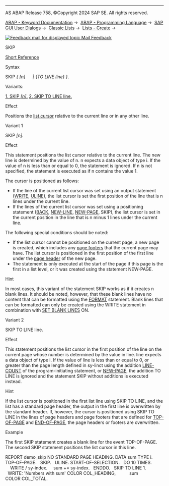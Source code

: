   

* * *

AS ABAP Release 758, ©Copyright 2024 SAP SE. All rights reserved.

[ABAP - Keyword Documentation](https://help.sap.com/doc/abapdocu_latest_index_htm/latest/en-US/abenabap.htm) →  [ABAP - Programming Language](https://help.sap.com/doc/abapdocu_latest_index_htm/latest/en-US/abenabap_reference.htm) →  [SAP GUI User Dialogs](https://help.sap.com/doc/abapdocu_latest_index_htm/latest/en-US/abenabap_screens.htm) →  [Classic Lists](https://help.sap.com/doc/abapdocu_latest_index_htm/latest/en-US/abenabap_dynpro_list.htm) →  [Lists - Create](https://help.sap.com/doc/abapdocu_latest_index_htm/latest/en-US/abenabap_lists.htm) → 

 [![](Mail.gif?object=Mail.gif "Feedback mail for displayed topic") Mail Feedback](mailto:f1_help@sap.com?subject=Feedback%20on%20ABAP%20Documentation&body=Document:%20SKIP%2C%20ABAPSKIP%2C%20758%0D%0A%0D%0AError:%0D%0A%0D%0A%0D%0A%0D%0ASuggestion%20for%20improvement:)

SKIP

[Short Reference](https://help.sap.com/doc/abapdocu_latest_index_htm/latest/en-US/abapskip_shortref.htm)

Syntax

SKIP *{* *\[*n*\]*
     *|* *{*TO LINE line*}* *}*.

Variants:

[1\. SKIP *\[*n*\]*.](#!ABAP_VARIANT_1@1@)
[2\. SKIP TO LINE line.](#!ABAP_VARIANT_2@2@)

Effect

Positions the [list cursor](https://help.sap.com/doc/abapdocu_latest_index_htm/latest/en-US/abenlist_cursor_glosry.htm "Glossary Entry") relative to the current line or in any other line.

Variant 1   

SKIP *\[*n*\]*.

Effect

This statement positions the list cursor relative to the current line. The new line is determined by the value of n. n expects a data object of type i. If the value of n is less than or equal to 0, the statement is ignored. If n is not specified, the statement is executed as if n contains the value 1.

The cursor is positioned as follows:

-   If the line of the current list cursor was set using an output statement ([WRITE](https://help.sap.com/doc/abapdocu_latest_index_htm/latest/en-US/abapwrite-.htm), [ULINE](https://help.sap.com/doc/abapdocu_latest_index_htm/latest/en-US/abapuline.htm)), the list cursor is set the first position of the line that is n lines under the current line.
-   If the lines of the current list cursor was set using a positioning statement ([BACK](https://help.sap.com/doc/abapdocu_latest_index_htm/latest/en-US/abapback.htm), [NEW-LINE](https://help.sap.com/doc/abapdocu_latest_index_htm/latest/en-US/abapnew-line.htm), [NEW-PAGE](https://help.sap.com/doc/abapdocu_latest_index_htm/latest/en-US/abapnew-page.htm), SKIP), the list cursor is set in the current position in the line that is n minus 1 lines under the current line.

The following special conditions should be noted:

-   If the list cursor cannot be positioned on the current page, a new page is created, which includes any [page footers](https://help.sap.com/doc/abapdocu_latest_index_htm/latest/en-US/abenpage_footer_glosry.htm "Glossary Entry") that the current page may have. The list cursor is positioned in the first position of the first line under the [page header](https://help.sap.com/doc/abapdocu_latest_index_htm/latest/en-US/abenpage_header_glosry.htm "Glossary Entry") of the new page.
-   The statement is only executed at the start of the page if this page is the first in a list level, or it was created using the statement NEW-PAGE.

Hint

In most cases, this variant of the statement SKIP works as if it creates n blank lines. It should be noted, however, that these blank lines have no content that can be formatted using the [FORMAT](https://help.sap.com/doc/abapdocu_latest_index_htm/latest/en-US/abapformat.htm) statement. Blank lines that can be formatted can only be created using the WRITE statement in combination with [SET BLANK LINES](https://help.sap.com/doc/abapdocu_latest_index_htm/latest/en-US/abapset_blank_lines.htm) ON.

Variant 2   

SKIP TO LINE line.

Effect

This statement positions the list cursor in the first position of the line on the current page whose number is determined by the value in line. line expects a data object of type i. If the value of line is less than or equal to 0, or greater than the page length defined in sy-linct using the addition [LINE-COUNT](https://help.sap.com/doc/abapdocu_latest_index_htm/latest/en-US/abapnew-page_options.htm) of the program-initiating statement, or [NEW-PAGE](https://help.sap.com/doc/abapdocu_latest_index_htm/latest/en-US/abapnew-page.htm), the addition TO LINE is ignored and the statement SKIP without additions is executed instead.

Hint

If the list cursor is positioned in the first list line using SKIP TO LINE, and the list has a standard page header, the output in the first line is overwritten by the standard header. If, however, the cursor is positioned using SKIP TO LINE in the lines of page headers and page footers that are defined for [TOP-OF-PAGE](https://help.sap.com/doc/abapdocu_latest_index_htm/latest/en-US/abaptop-of-page.htm) and [END-OF-PAGE](https://help.sap.com/doc/abapdocu_latest_index_htm/latest/en-US/abapend-of-page.htm), the page headers or footers are overwritten.

Example

The first SKIP statement creates a blank line for the event TOP-OF-PAGE. The second SKIP statement positions the list cursor in this line.

REPORT demo\_skip NO STANDARD PAGE HEADING.
DATA sum TYPE i.
TOP-OF-PAGE.
  SKIP.
  ULINE.
START-OF-SELECTION.
  DO 10 TIMES.
    WRITE / sy-index.
    sum += sy-index.
  ENDDO.
  SKIP TO LINE 1.
  WRITE: 'Numbers with sum' COLOR COL\_HEADING,
          sum               COLOR COL\_TOTAL.